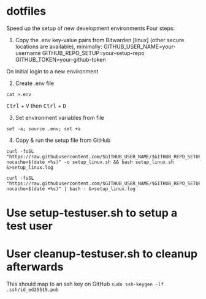 # dotfiles

Speed up the setup of new development environments
Four steps:

1. Copy the .env key-value pairs from Bitwarden [linux] (other secure locations are available), minimally:
   GITHUB_USER_NAME=your-username
   GITHUB_REPO_SETUP=your-setup-repo
   GITHUB_TOKEN=your-github-token

On initial login to a new environment

2. Create .env file

```
cat >.env
```

<kbd>Ctrl</kbd> + <kbd>V</kbd> then
<kbd>Ctrl</kbd> + <kbd>D</kbd>

3. Set environment variables from file

`set -a; source .env; set +a`

4. Copy & run the setup file from GitHub

```
curl -fsSL "https://raw.githubusercontent.com/$GITHUB_USER_NAME/$GITHUB_REPO_SETUP/refs/heads/main/setup_linux.sh?nocache=$(date +%s)" -o setup_linux.sh && bash setup_linux.sh &>setup_linux.log

curl -fsSL "https://raw.githubusercontent.com/$GITHUB_USER_NAME/$GITHUB_REPO_SETUP/refs/heads/main/setup_linux.sh?nocache=$(date +%s)" | bash - &>setup_linux.log
```

# Use setup-testuser.sh to setup a test user

# User cleanup-testuser.sh to cleanup afterwards

This should map to an ssh key on GitHub
`sudo ssh-keygen -lf .ssh/id_ed25519.pub`
